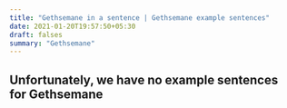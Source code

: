 ```yaml
---
title: "Gethsemane in a sentence | Gethsemane example sentences"
date: 2021-01-20T19:57:50+05:30
draft: falses
summary: "Gethsemane"
---
```

## Unfortunately, we have no example sentences for Gethsemane                 
